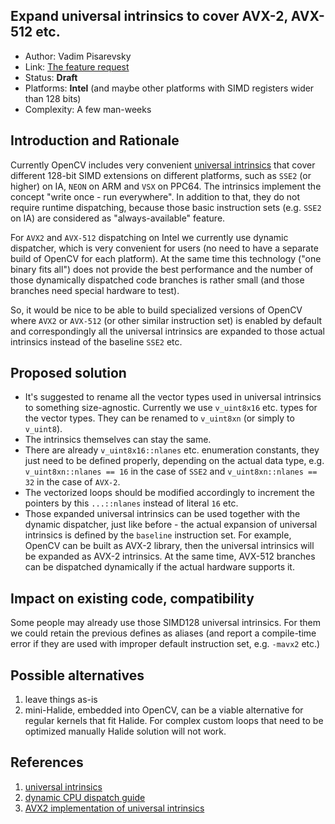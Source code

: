 ## Expand universal intrinsics to cover AVX-2, AVX-512 etc.

* Author: Vadim Pisarevsky
* Link: [The feature request](https://github.com/opencv/opencv/issues/11022)
* Status: **Draft**
* Platforms: **Intel** (and maybe other platforms with SIMD registers wider than 128 bits)
* Complexity: A few man-weeks

## Introduction and Rationale

Currently OpenCV includes very convenient [universal intrinsics](https://docs.opencv.org/master/df/d91/group__core__hal__intrin.html) that cover different 128-bit SIMD extensions on different platforms, such as `SSE2` (or higher) on IA, `NEON` on ARM and `VSX` on PPC64. The intrinsics implement the concept "write once - run everywhere". In addition to that, they do not require runtime dispatching, because those basic instruction sets (e.g. `SSE2` on IA) are considered as "always-available" feature.

For `AVX2` and `AVX-512` dispatching on Intel we currently use dynamic dispatcher, which is very convenient for users (no need to have a separate build of OpenCV for each platform). At the same time this technology ("one binary fits all") does not provide the best performance and the number of those dynamically dispatched code branches is rather small (and those branches need special hardware to test).

So, it would be nice to be able to build specialized versions of OpenCV where `AVX2` or `AVX-512` (or other similar instruction set) is enabled by default and correspondingly all the universal intrinsics are expanded to those actual intrinsics instead of the baseline `SSE2` etc.

## Proposed solution

* It's suggested to rename all the vector types used in universal intrinsics to something size-agnostic. Currently we use `v_uint8x16` etc. types for the vector types. They can be renamed to `v_uint8xn` (or simply to `v_uint8`).
* The intrinsics themselves can stay the same.
* There are already `v_uint8x16::nlanes` etc. enumeration constants, they just need to be defined properly, depending on the actual data type, e.g. `v_uint8xn::nlanes == 16` in the case of `SSE2` and `v_uint8xn::nlanes == 32` in the case of `AVX-2`.
* The vectorized loops should be modified accordingly to increment the pointers by this `...::nlanes` instead of literal `16` etc.
* Those expanded universal intrinsics can be used together with the dynamic dispatcher, just like before - the actual expansion of universal intrinsics is defined by the `baseline` instruction set. For example, OpenCV can be built as AVX-2 library, then the universal intrinsics will be expanded as AVX-2 intrinsics. At the same time, AVX-512 branches can be dispatched dynamically if the actual hardware supports it.

## Impact on existing code, compatibility

Some people may already use those SIMD128 universal intrinsics. For them we could retain the previous defines as aliases (and report a compile-time error if they are used with improper default instruction set, e.g. `-mavx2` etc.)

## Possible alternatives

1. leave things as-is
1. mini-Halide, embedded into OpenCV, can be a viable alternative for regular kernels that fit Halide. For complex custom loops that need to be optimized manually Halide solution will not work.

## References

1. [universal intrinsics](https://docs.opencv.org/master/df/d91/group__core__hal__intrin.html)
1. [dynamic CPU dispatch guide](CPU-optimizations-build-options)
1. [AVX2 implementation of universal intrinsics](https://github.com/opencv/opencv/pull/10708)
